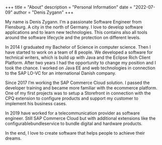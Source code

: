 +++ 
title = "About" 
description = "Personal Information" 
date = "2022-07-09" 
author = "Denis Zygann" 
+++

My name is Denis Zygann. I’m a passionate Software Engineer from Flensburg. A city in the north of Germany. 
I love to develop software applications and to learn new technologies. 
This contains also all tools around the software lifecycle and the protection on different levels.

In 2014 I graduated my Bachelor of Science in computer science. 
Then I have started to work on a team of 8 people. 
We developed a software for technical writers, which is build up with Java and the Eclipse Rich Client Platform. 
After two years I had the opportunity to change my position and I took the chance. 
I worked on Java EE and web technologies in connection to the SAP LO-VC for an international Danish company.

Since 2017 I’m working the SAP Commerce Cloud solution. I passed the developer training and became more familiar with the ecommerce platform. 
One of my first projects was to setup a Storefront in connection with the CPQ extension to configure products and support my customer to implement his business cases. 

In 2019 have worked for a telecommunication provider as software engineer. 
Still SAP Commerce Cloud but with additional extensions like the configurablebundleservice to bundle digital and hardware products.

In the end, I love to create software that helps people to achieve their dreams.
 

